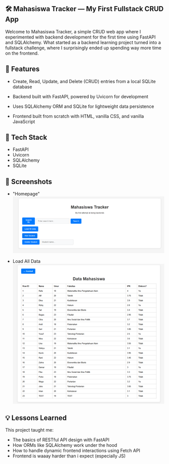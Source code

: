 ## 🛠️ Mahasiswa Tracker — My First Fullstack CRUD App
Welcome to Mahasiswa Tracker, a simple CRUD web app where I experimented with backend development for the first time using FastAPI and SQLAlchemy. What started as a backend learning project turned into a fullstack challenge, where I surprisingly ended up spending way more time on the frontend.

## 🚀 Features
- Create, Read, Update, and Delete (CRUD) entries from a local SQLite database

- Backend built with FastAPI, powered by Uvicorn for development

- Uses SQLAlchemy ORM and SQLite for lightweight data persistence

- Frontend built from scratch with HTML, vanilla CSS, and vanilla JavaScript

## 🧰 Tech Stack
- FastAPI
- Uvicorn
- SQLAlchemy
- SQLite

## 📸 Screenshots
- "Homepage"
![Frontpage](preview1.png)

- Load All Data
![Load All](preview2.png)

## 💡 Lessons Learned
This project taught me:
- The basics of RESTful API design with FastAPI
- How ORMs like SQLAlchemy work under the hood
- How to handle dynamic frontend interactions using Fetch API
- Frontend is waaay harder than i expect (especially JS)